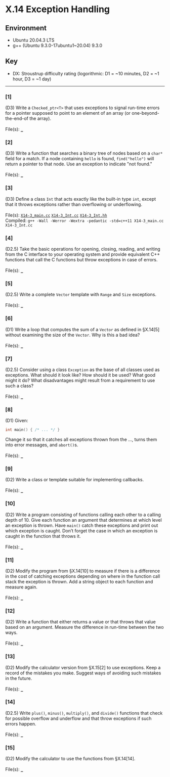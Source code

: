 # X.14 Exception Handling

## Environment
- Ubuntu 20.04.3 LTS
- g++ (Ubuntu 9.3.0-17ubuntu1~20.04) 9.3.0

## Key
- DX: Stroustrup difficulty rating (logorithmic: D1 = ~10 minutes, D2 = ~1 hour, D3 = ~1 day)

---

### \[1\]
(D3) Write a `Checked_ptr<T>` that uses exceptions to signal run-time errors for a pointer supposed to point to an element of an array (or one-beyond-the-end-of the array).\
\
File(s): [`_`](./)

### \[2\]
(D3) Write a function that searches a binary tree of nodes based on a `char*` field for a match. If a node containing `hello` is found, `find("hello")` will return a pointer to that node. Use an exception to indicate "not found."\
\
File(s): [`_`](./)

### \[3\]
(D3) Define a class `Int` that acts exactly like the built-in type `int`, except that it throws exceptions rather than overflowing or underflowing.\
\
File(s): [`X14-3_main.cc`](./X14-3_main.cc) [`X14-3_Int.cc`](./X14-3_Int.cc) [`X14-3_Int.hh`](./X14-3_Int.hh)\
Compiled: `g++ -Wall -Werror -Wextra -pedantic -std=c++11 X14-3_main.cc X14-3_Int.cc`

### \[4\]
(D2.5) Take the basic operations for opening, closing, reading, and writing from the C interface to your operating system and provide equivalent C++ functions that call the C functions but throw exceptions in case of errors.\
\
File(s): [`_`](./)

### \[5\]
(D2.5) Write a complete `Vector` template with `Range` and `Size` exceptions.\
\
File(s): [`_`](./)

### \[6\]
(D1) Write a loop that computes the sum of a `Vector` as defined in §X.14\[5\] without examining the size of the `Vector`. Why is this a bad idea?\
\
File(s): [`_`](./)

### \[7\]
(D2.5) Consider using a class `Exception` as the base of all classes used as exceptions. What should it look like? How should it be used? What good might it do? What disadvantages might result from a requirement to use such a class?\
\
File(s): [`_`](./)

### \[8\]
(D1) Given:
```C++
int main() { /* ... */ }
```
Change it so that it catches all exceptions thrown from the ..., turns them into error messages, and `abort()`s.\
\
File(s): [`_`](./)

### \[9\]
(D2) Write a class or template suitable for implementing callbacks.\
\
File(s): [`_`](./)

### \[10\]
(D2) Write a program consisting of functions calling each other to a calling depth of 10. Give each function an argument that determines at which level an exception is thrown. Have
`main()` catch these exceptions and print out which exception is caught. Don’t forget the case in which an exception is caught in the function that throws it.\
\
File(s): [`_`](./)

### \[11\]
(D2) Modify the program from §X.14[10] to measure if there is a difference in the cost of catching exceptions depending on where in the function call stack the exception is thrown. Add a string object to each function and measure again.\
\
File(s): [`_`](./)

### \[12\]
(D2) Write a function that either returns a value or that throws that value based on an argument. Measure the difference in run-time between the two ways.\
\
File(s): [`_`](./)

### \[13\]
(D2) Modify the calculator version from §X.15[2] to use exceptions. Keep a record of the mistakes you make. Suggest ways of avoiding such mistakes in the future.\
\
File(s): [`_`](./)

### \[14\]
(D2.5) Write `plus()`, `minus()`, `multiply()`, and `divide()` functions that check for possible overflow and underflow and that throw exceptions if such errors happen.\
\
File(s): [`_`](./)

### \[15\]
(D2) Modify the calculator to use the functions from §X.14\[14\].\
\
File(s): [`_`](./)
